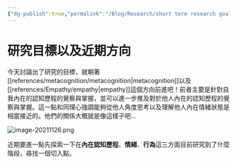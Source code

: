 ```yaml
---
{"dg-publish":true,"permalink":"/Blog/Research/short term research goals/","title":"近期研究目標與方向","tags":["blog","ideas"]}
---
```



# 研究目標以及近期方向

今天討論出了研究的目標，就朝著[[references/metacognition/metacognition\|metacognition]]以及[[references/Empathy/empathy\|empathy]]這個方向前進吧！前者主要是針對自我內在的認知歷程的覺察與掌握，並可以進一步推及對於他人內在的認知歷程的覺察與掌握。這一點和同理心強調能夠從他人角度思考以及理解他人內在情緒狀態是相當接近的。他們的關係大概就是像這樣子吧…



![image-20211126.png](/img/user/Blog/Research/image-20211126.png)

近期要進一點先探索一下在**內在認知歷程**、**情緒**、**行為**這三方面目前研究到了什麼階段，尋找一個切入點。



